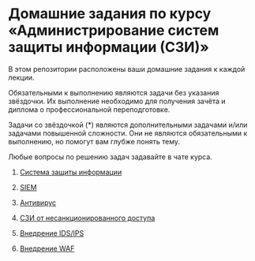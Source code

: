 # Домашние задания по курсу «Администрирование систем защиты информации (СЗИ)»

В этом репозитории расположены ваши домашние задания к каждой лекции. 

Обязательными к выполнению являются задачи без указания звёздочки. Их выполнение необходимо для получения зачёта и диплома о профессиональной переподготовке.

Задачи со звёздочкой (*) являются дополнительными задачами и/или задачами повышенной сложности. Они не являются обязательными к выполнению, но помогут вам глубже понять тему.

Любые вопросы по решению задач задавайте в чате курса.

1. [Система защиты информации](01/)

2. [SIEM](02/)

3. [Антивирус](03/)

4. [СЗИ от несанкционированного доступа](04/)

5. [Внедрение IDS/IPS](05/)

6. [Внедрение WAF](06/) 
